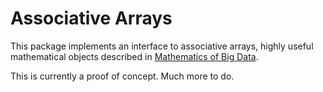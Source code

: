# Associative Arrays

This package implements an interface to associative arrays, highly useful mathematical objects described in [Mathematics of Big Data](https://mitpress.mit.edu/books/mathematics-big-data).

This is currently a proof of concept. Much more to do.